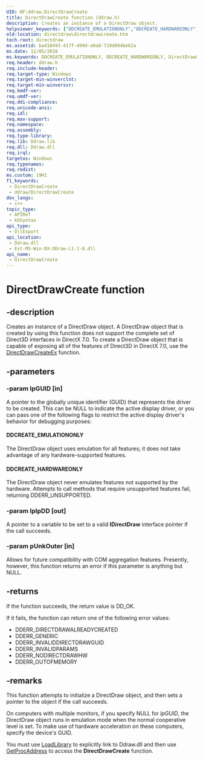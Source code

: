 ```yaml
---
UID: NF:ddraw.DirectDrawCreate
title: DirectDrawCreate function (ddraw.h)
description: Creates an instance of a DirectDraw object.
helpviewer_keywords: ["DDCREATE_EMULATIONONLY","DDCREATE_HARDWAREONLY","DirectDrawCreate","DirectDrawCreate function [DirectDraw]","ddraw/DirectDrawCreate","directdraw.directdrawcreate"]
old-location: directdraw\directdrawcreate.htm
tech.root: directdraw
ms.assetid: bad18493-417f-499d-a9a8-719d094be62a
ms.date: 12/05/2018
ms.keywords: DDCREATE_EMULATIONONLY, DDCREATE_HARDWAREONLY, DirectDrawCreate, DirectDrawCreate function [DirectDraw], ddraw/DirectDrawCreate, directdraw.directdrawcreate
req.header: ddraw.h
req.include-header: 
req.target-type: Windows
req.target-min-winverclnt: 
req.target-min-winversvr: 
req.kmdf-ver: 
req.umdf-ver: 
req.ddi-compliance: 
req.unicode-ansi: 
req.idl: 
req.max-support: 
req.namespace: 
req.assembly: 
req.type-library: 
req.lib: Ddraw.lib
req.dll: Ddraw.dll
req.irql: 
targetos: Windows
req.typenames: 
req.redist: 
ms.custom: 19H1
f1_keywords:
 - DirectDrawCreate
 - ddraw/DirectDrawCreate
dev_langs:
 - c++
topic_type:
 - APIRef
 - kbSyntax
api_type:
 - DllExport
api_location:
 - Ddraw.dll
 - Ext-MS-Win-DX-DDraw-L1-1-0.dll
api_name:
 - DirectDrawCreate
---
```


# DirectDrawCreate function


## -description

Creates an instance of a DirectDraw object. A DirectDraw object that is created by using this function does not support the complete set of Direct3D interfaces in DirectX 7.0. To create a DirectDraw object that is capable of exposing all of the features of Direct3D in DirectX 7.0, use the <a href="https://docs.microsoft.com/windows/desktop/api/ddraw/nf-ddraw-directdrawcreateex">DirectDrawCreateEx</a> function.

## -parameters

### -param lpGUID [in]

A pointer to the globally unique identifier (GUID) that represents the driver to be created. This can be NULL to indicate the active display driver, or you can pass one of the following flags to restrict the active display driver's behavior for debugging purposes:



#### DDCREATE_EMULATIONONLY

The DirectDraw object uses emulation for all features; it does not take advantage of any hardware-supported features.



#### DDCREATE_HARDWAREONLY

The DirectDraw object never emulates features not supported by the hardware. Attempts to call methods that require unsupported features fail, returning DDERR_UNSUPPORTED.

### -param lplpDD [out]

A pointer to a variable to be set to a valid <b>IDirectDraw</b> interface pointer if the call succeeds.

### -param pUnkOuter [in]

Allows for future compatibility with COM aggregation features. Presently, however, this function returns an error if this parameter is anything but NULL.

## -returns

If the function succeeds, the return value is DD_OK.



If it fails, the function can return one of the following error values:

<ul>
<li>DDERR_DIRECTDRAWALREADYCREATED</li>
<li>DDERR_GENERIC</li>
<li>DDERR_INVALIDDIRECTDRAWGUID</li>
<li>DDERR_INVALIDPARAMS</li>
<li>DDERR_NODIRECTDRAWHW</li>
<li>DDERR_OUTOFMEMORY</li>
</ul>

## -remarks

This function attempts to initialize a DirectDraw object, and then sets a pointer to the object if the call succeeds.

On computers with multiple monitors, if you specify NULL for <i>lpGUID</i>, the DirectDraw object runs in emulation mode when the normal cooperative level is set. To make use of hardware acceleration on these computers, specify the device's GUID.

You must use <a href="https://docs.microsoft.com/windows/desktop/api/libloaderapi/nf-libloaderapi-loadlibrarya">LoadLibrary</a> to explicitly link to Ddraw.dll and then use <a href="https://docs.microsoft.com/windows/desktop/api/libloaderapi/nf-libloaderapi-getprocaddress">GetProcAddress</a> to access the <b>DirectDrawCreate</b> function.

